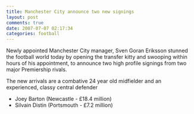```yaml
---
title: Manchester City announce two new signings
layout: post
comments: true
date: 2007-07-07 02:17:34
categories: football
---
```

Newly appointed Manchester City manager, Sven Goran Eriksson stunned
the football world today by opening the transfer kitty and swooping
within hours of his appointment, to announce two high profile signings
from two major Premiership rivals.

The new arrivals are a combative 24 year old midfielder and an
experienced, classy central defender

- Joey Barton (Newcastle - &pound;18.4 million)
- Silvain Distin (Portsmouth - &pound;7.2 million)

